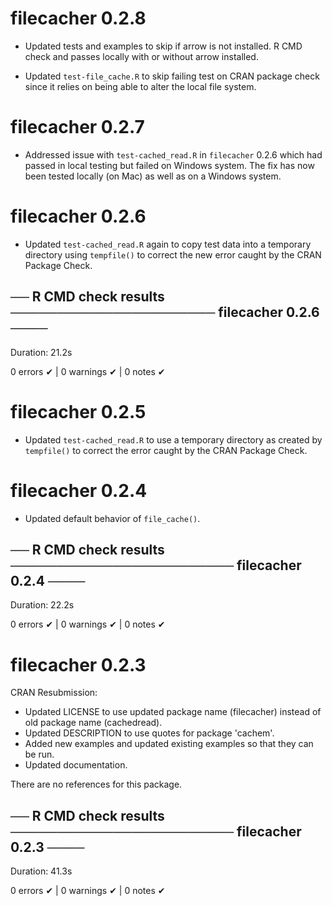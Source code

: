 # filecacher 0.2.8

* Updated tests and examples to skip if arrow is not installed. R CMD check and
  passes locally with or without arrow installed.

* Updated `test-file_cache.R` to skip failing test on CRAN package check since
  it relies on being able to alter the local file system.

# filecacher 0.2.7

* Addressed issue with `test-cached_read.R` in `filecacher` 0.2.6 which had 
  passed in local testing but failed on Windows system. The fix has now been
  tested locally (on Mac) as well as on a Windows system.

# filecacher 0.2.6

* Updated `test-cached_read.R` again to copy test data into a temporary directory
  using `tempfile()` to correct the new error caught by the CRAN Package Check.
  
## ── R CMD check results ────────────────────── filecacher 0.2.6 ────
Duration: 21.2s

0 errors ✔ | 0 warnings ✔ | 0 notes ✔

# filecacher 0.2.5

* Updated `test-cached_read.R` to use a temporary directory as created by
  `tempfile()` to correct the error caught by the CRAN Package Check.

# filecacher 0.2.4

* Updated default behavior of `file_cache()`.

## ── R CMD check results ──────────────────────── filecacher 0.2.4 ────
Duration: 22.2s

0 errors ✔ | 0 warnings ✔ | 0 notes ✔


# filecacher 0.2.3

CRAN Resubmission:
* Updated LICENSE to use updated package name (filecacher)
  instead of old package name (cachedread).
* Updated DESCRIPTION to use quotes for package 'cachem'.
* Added new examples and updated existing examples so that they can be run.
* Updated documentation.

There are no references for this package.


## ── R CMD check results ──────────────────────── filecacher 0.2.3 ────
Duration: 41.3s

0 errors ✔ | 0 warnings ✔ | 0 notes ✔
